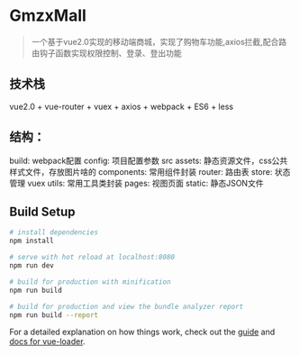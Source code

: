 # GmzxMall

> 一个基于vue2.0实现的移动端商城，实现了购物车功能,axios拦截,配合路由钩子函数实现权限控制、登录、登出功能
## 技术栈
vue2.0 + vue-router + vuex + axios  + webpack + ES6 + less 

## 结构：
build: webpack配置
config: 项目配置参数
src
assets: 静态资源文件，css公共样式文件，存放图片啥的
components: 常用组件封装
router: 路由表
store: 状态管理 vuex
utils: 常用工具类封装
pages: 视图页面
static: 静态JSON文件

## Build Setup

``` bash
# install dependencies
npm install

# serve with hot reload at localhost:8080
npm run dev

# build for production with minification
npm run build

# build for production and view the bundle analyzer report
npm run build --report
```

For a detailed explanation on how things work, check out the [guide](http://vuejs-templates.github.io/webpack/) and [docs for vue-loader](http://vuejs.github.io/vue-loader).
